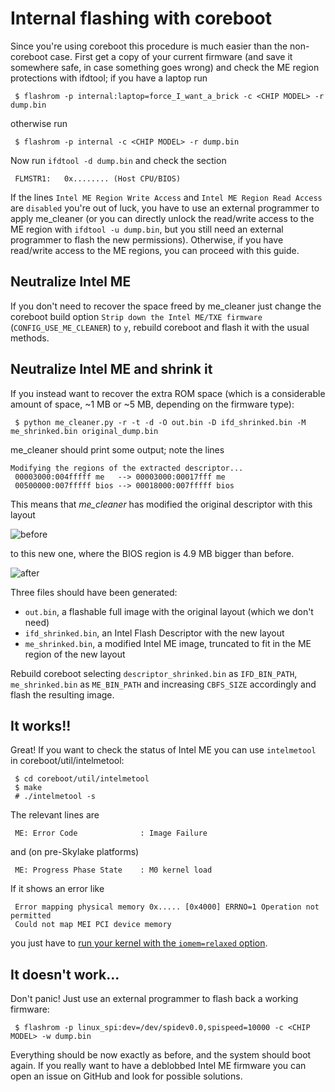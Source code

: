 # Internal flashing with coreboot

Since you're using coreboot this procedure is much easier than the non-coreboot case.
First get a copy of your current firmware (and save it somewhere safe, in case something goes wrong) and check the ME region protections with ifdtool; if you have a laptop run

     $ flashrom -p internal:laptop=force_I_want_a_brick -c <CHIP MODEL> -r dump.bin

otherwise run

     $ flashrom -p internal -c <CHIP MODEL> -r dump.bin

Now run `ifdtool -d dump.bin` and check the section

     FLMSTR1:   0x........ (Host CPU/BIOS)

If the lines `Intel ME Region Write Access` and `Intel ME Region Read Access` are `disabled` you're out of luck, you have to use an external programmer to apply me_cleaner (or you can directly unlock the read/write access to the ME region with `ifdtool -u dump.bin`, but you still need an external programmer to flash the new permissions). Otherwise, if you have read/write access to the ME regions, you can proceed with this guide.

## Neutralize Intel ME

If you don't need to recover the space freed by me_cleaner just change the coreboot build option `Strip down the Intel ME/TXE firmware` (`CONFIG_USE_ME_CLEANER`) to `y`, rebuild coreboot and flash it with the usual methods.

## Neutralize Intel ME and shrink it

If you instead want to recover the extra ROM space (which is a considerable amount of space, ~1 MB or ~5 MB, depending on the firmware type):

     $ python me_cleaner.py -r -t -d -O out.bin -D ifd_shrinked.bin -M me_shrinked.bin original_dump.bin

me_cleaner should print some output; note the lines

```
Modifying the regions of the extracted descriptor...
 00003000:004fffff me   --> 00003000:00017fff me
 00500000:007fffff bios --> 00018000:007fffff bios
```

This means that _me_cleaner_ has modified the original descriptor with this layout

![before](http://oi65.tinypic.com/10rn12d.jpg)

to this new one, where the BIOS region is 4.9 MB bigger than before.

![after](http://oi67.tinypic.com/2nkrkoi.jpg)

Three files should have been generated:
 * `out.bin`, a flashable full image with the original layout (which we don't need)
 * `ifd_shrinked.bin`, an Intel Flash Descriptor with the new layout
 * `me_shrinked.bin`, a modified Intel ME image, truncated to fit in the ME region of the new layout

Rebuild coreboot selecting `descriptor_shrinked.bin` as `IFD_BIN_PATH`, `me_shrinked.bin` as `ME_BIN_PATH` and increasing `CBFS_SIZE` accordingly and flash the resulting image.

##  It works!!

Great! If you want to check the status of Intel ME you can use `intelmetool` in coreboot/util/intelmetool:

     $ cd coreboot/util/intelmetool
     $ make
     # ./intelmetool -s

The relevant lines are

     ME: Error Code              : Image Failure

and (on pre-Skylake platforms)

     ME: Progress Phase State    : M0 kernel load

If it shows an error like

     Error mapping physical memory 0x..... [0x4000] ERRNO=1 Operation not permitted
     Could not map MEI PCI device memory

you just have to [run your kernel with the `iomem=relaxed` option](https://github.com/corna/me_cleaner/issues/30#issuecomment-301193328).

##  It doesn't work...

Don't panic! Just use an external programmer to flash back a working firmware:

     $ flashrom -p linux_spi:dev=/dev/spidev0.0,spispeed=10000 -c <CHIP MODEL> -w dump.bin

Everything should be now exactly as before, and the system should boot again. If you really want to have a deblobbed Intel ME firmware you can open an issue on GitHub and look for possible solutions.